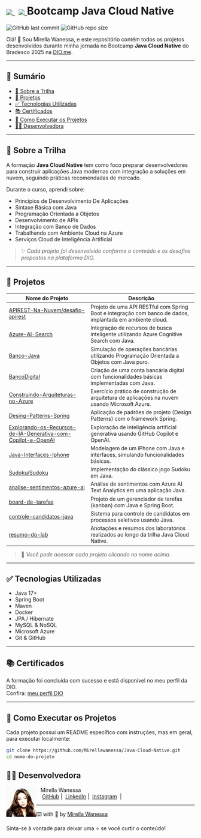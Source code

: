 <h1>
  <a href="https://www.dio.me/">
    <img align="center" width="40px" src="https://hermes.digitalinnovation.one/assets/diome/logo-minimized.png">
  </a>
  <a href="https://logospng.org/download/bradesco/logo-bradesco-escudo-1024.png">
    <img align="center" width="40px" src="https://logospng.org/download/bradesco/logo-bradesco-escudo-512.png" style="margin-left: 10px;">
  </a>
  <span> Bootcamp Java Cloud Native</span>
</h1>

![GitHub last commit](https://img.shields.io/github/last-commit/Mirellawanessa/Java-Cloud-Native)
![GitHub repo size](https://img.shields.io/github/repo-size/Mirellawanessa/Java-Cloud-Native)

Olá! 👋 Sou Mirella Wanessa, e este repositório contém todos os projetos desenvolvidos durante minha jornada no Bootcamp **Java Cloud Native** do Bradesco 2025 na [DIO.me](https://www.dio.me/).

---

## 📌 Sumário

- [🧠 Sobre a Trilha](#-sobre-a-trilha)
- [📁 Projetos](#-projetos)
- [✅ Tecnologias Utilizadas](#-tecnologias-utilizadas)
- [📚 Certificados](#-certificados)
- [📌 Como Executar os Projetos](#-como-executar-os-projetos)
- [👩‍💻 Desenvolvedora](#-desenvolvedora)

---

## 🧠 Sobre a Trilha

A formação **Java Cloud Native** tem como foco preparar desenvolvedores para construir aplicações Java modernas com integração a soluções em nuvem, seguindo práticas recomendadas de mercado.

Durante o curso, aprendi sobre:

- Princípios de Desenvolvimento De Aplicações
- Sintaxe Básica com Java
- Programação Orientada a Objetos
- Desenvolvimento de APIs
- Integração com Banco de Dados
- Trabalhando com Ambiente Cloud na Azure
- Serviços Cloud de Inteligência Artificial

> ✨ *Cada projeto foi desenvolvido conforme o conteúdo e os desafios propostos na plataforma DIO.*

---

## 📁 Projetos

| Nome do Projeto | Descrição |
|-----------------|-----------|
| [APIREST-Na-Nuvem/desafio-apirest](https://github.com/Mirellawanessa/Java-Cloud-Native/tree/main/APIREST-Na-Nuvem/desafio-apirest) | Projeto de uma API RESTful com Spring Boot e integração com banco de dados, implantada em ambiente cloud. |
| [Azure-AI-Search](https://github.com/Mirellawanessa/Java-Cloud-Native/tree/main/Azure-AI-Search) | Integração de recursos de busca inteligente utilizando Azure Cognitive Search com Java. |
| [Banco-Java](https://github.com/Mirellawanessa/Java-Cloud-Native/tree/main/Banco-Java) | Simulação de operações bancárias utilizando Programação Orientada a Objetos com Java puro. |
| [BancoDigital](https://github.com/Mirellawanessa/Java-Cloud-Native/tree/main/BancoDigital) | Criação de uma conta bancária digital com funcionalidades básicas implementadas com Java. |
| [Construindo-Arquiteturas-no-Azure](https://github.com/Mirellawanessa/Java-Cloud-Native/tree/main/Construindo-Arquiteturas-no-Azure) | Exercício prático de construção de arquitetura de aplicações na nuvem usando Microsoft Azure. |
| [Desing-Patterns-Spring](https://github.com/Mirellawanessa/Java-Cloud-Native/tree/main/Desing-Patterns-Spring) | Aplicação de padrões de projeto (Design Patterns) com o framework Spring. |
| [Explorando-os-Recursos-de-IA-Generativa-com-Copilot-e-OpenAI](https://github.com/Mirellawanessa/Java-Cloud-Native/tree/main/Explorando-os-Recursos-de-IA-Generativa-com-Copilot-e-OpenAI) | Exploração de inteligência artificial generativa usando GitHub Copilot e OpenAI. |
| [Java-Interfaces-Iphone](https://github.com/Mirellawanessa/Java-Cloud-Native/tree/main/Java-Interfaces-Iphone) | Modelagem de um iPhone com Java e interfaces, simulando funcionalidades básicas. |
| [Sudoku/Sudoku](https://github.com/Mirellawanessa/Java-Cloud-Native/tree/main/Sudoku/Sudoku) | Implementação do clássico jogo Sudoku em Java. |
| [analise-sentimentos-azure-ai](https://github.com/Mirellawanessa/Java-Cloud-Native/tree/main/analise-sentimentos-azure-ai) | Análise de sentimentos com Azure AI Text Analytics em uma aplicação Java. |
| [board-de-tarefas](https://github.com/Mirellawanessa/Java-Cloud-Native/tree/main/board-de-tarefas) | Projeto de um gerenciador de tarefas (kanban) com Java e Spring Boot. |
| [controle-candidatos-java](https://github.com/Mirellawanessa/Java-Cloud-Native/tree/main/controle-candidatos-java) | Sistema para controle de candidatos em processos seletivos usando Java. |
| [resumo-do-lab](https://github.com/Mirellawanessa/Java-Cloud-Native/tree/main/resumo-do-lab) | Anotações e resumos dos laboratórios realizados ao longo da trilha Java Cloud Native. |

> 🔗 *Você pode acessar cada projeto clicando no nome acima.*

---

## ✅ Tecnologias Utilizadas

- Java 17+
- Spring Boot
- Maven
- Docker
- JPA / Hibernate
- MySQL & NoSQL
- Microsoft Azure
- Git & GitHub

---

## 📚 Certificados

A formação foi concluída com sucesso e está disponível no meu perfil da DIO.  
Confira: [meu perfil DIO](https://web.dio.me/users/mirellawanessacorreia?tab=achievements)

---

## 📌 Como Executar os Projetos

Cada projeto possui um README específico com instruções, mas em geral, para executar localmente:

```bash
git clone https://github.com/Mirellawanessa/Java-Cloud-Native.git
cd nome-do-projeto
```

## 👩‍💻 Desenvolvedora

<p>
    <img 
      align="left" 
      width="80" 
      src="https://github.com/Mirellawanessa/DIO-Trilha-Java-Basico/blob/main/GitHub/imagens/User.jpeg?raw=true"
    />
    <p>&nbsp;&nbsp;&nbsp;Mirella Wanessa<br>
    &nbsp;&nbsp;&nbsp;
    <a href="https://github.com/Mirellawanessa">GitHub</a>&nbsp;|&nbsp;
    <a href="https://www.linkedin.com/in/mirellawanessa/">LinkedIn</a>&nbsp;|&nbsp;
    <a href="https://www.instagram.com/_mirella.page/?next=%2F">Instagram</a>
    &nbsp;|&nbsp;</p>
</p>

---

⌨️ with 💜 by [Mirella Wanessa](https://github.com/Mirellawanessa)

Sinta-se à vontade para deixar uma ⭐ se você curtir o conteúdo!
